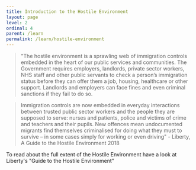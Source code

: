 ```yaml
---
title: Introduction to the Hostile Environment
layout: page
level: 2
ordinal: 4
parent: /learn
permalink: /learn/hostile-environment
---
```


> "The hostile environment is a sprawling web of immigration controls embedded in the heart of our public services and communities. The Government requires employers, landlords, private sector workers, NHS staff and other public servants to check a person’s immigration status before they can offer them a job, housing, healthcare or other support. Landlords and employers can face fines and even criminal sanctions if they fail to do so.
 
> Immigration controls are now embedded in everyday interactions between trusted public sector workers and the people they are supposed to serve: nurses and patients, police and victims of crime and teachers and their pupils. New offences mean undocumented migrants find themselves criminalised for doing what they must to survive – in some cases simply for working or even driving" - Liberty, A Guide to the Hostile Environment 2018
 

To read about the full extent of the Hostile Environment have a look at Liberty's "Guide to the Hostile Environment"
